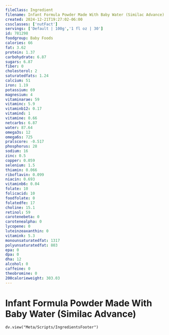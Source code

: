 ```yaml
---
fileClass: Ingredient
filename: Infant Formula Powder Made With Baby Water (Similac Advance)
created: 2024-12-21T19:27:02-06:00
cssclasses: ['nutFact']
servings: ['Default | 100g','1 fl oz | 30']
id: 781298
foodgroup: Baby Foods
calories: 66
fat: 3.62
protein: 1.37
carbohydrate: 6.87
sugars: 6.87
fiber: 0
cholesterol: 2
saturatedfats: 1.24
calcium: 51
iron: 1.19
potassium: 69
magnesium: 4
vitaminarae: 59
vitaminc: 5.9
vitaminb12: 0.17
vitamind: 1
vitamine: 0.66
netcarbs: 6.87
water: 87.64
omega3s: 12
omega6s: 725
pralscore: -0.517
phosphorus: 28
sodium: 16
zinc: 0.5
copper: 0.059
selenium: 1.5
thiamin: 0.066
riboflavin: 0.099
niacin: 0.693
vitaminb6: 0.04
folate: 10
folicacid: 10
foodfolate: 0
folatedfe: 17
choline: 15.1
retinol: 59
carotenebeta: 0
carotenealpha: 0
lycopene: 0
luteinzeaxanthin: 0
vitamink: 5.3
monounsaturatedfat: 1317
polyunsaturatedfat: 803
epa: 0
dpa: 0
dha: 12
alcohol: 0
caffeine: 0
theobromine: 0
200calorieweight: 303.03
---
```


# Infant Formula Powder Made With Baby Water (Similac Advance)

```dataviewjs
dv.view("Meta/Scripts/IngredientsFooter")
```
